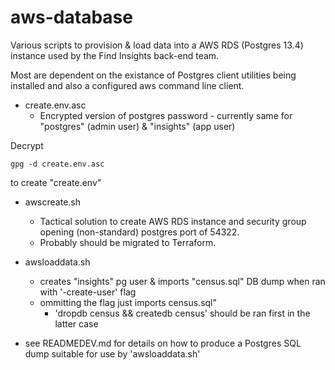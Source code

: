 # aws-database

Various scripts to provision & load data into a AWS RDS (Postgres 13.4)
instance used by the Find Insights back-end team.

Most are dependent on the existance of Postgres client utilities being
installed and also a configured aws command line client.

* create.env.asc
  * Encrypted version of postgres password - currently same for "postgres" (admin
user) & "insights" (app user)

Decrypt
```
gpg -d create.env.asc
```

to create "create.env"

* awscreate.sh
  * Tactical solution to create AWS RDS instance and security group opening (non-standard) postgres port of 54322.
  * Probably should be migrated to Terraform.

* awsloaddata.sh
  * creates "insights" pg user & imports "census.sql" DB dump when ran with '-create-user' flag
  * ommitting the flag just imports census.sql"
    * 'dropdb census && createdb census' should be ran first in the latter case

* see READMEDEV.md for details on how to produce a Postgres SQL dump suitable
  for use by 'awsloaddata.sh'
